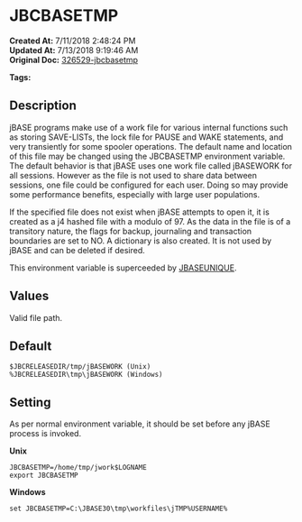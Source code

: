 # JBCBASETMP

**Created At:** 7/11/2018 2:48:24 PM  
**Updated At:** 7/13/2018 9:19:46 AM  
**Original Doc:** [326529-jbcbasetmp](https://docs.jbase.com/41717-environment-variables/326529-jbcbasetmp)  

**Tags:**
<badge text='environment variables' vertical='middle' />

## Description

jBASE programs make use of a work file for various internal functions such as storing SAVE-LISTs, the lock file for PAUSE and WAKE statements, and very transiently for some spooler operations. The default name and location of this file may be changed using the JBCBASETMP environment variable. The default behavior is that jBASE uses one work file called jBASEWORK for all sessions. However as the file is not used to share data between sessions, one file could be configured for each user. Doing so may provide some performance benefits, especially with large user populations.

If the specified file does not exist when jBASE attempts to open it, it is created as a j4 hashed file with a modulo of 97. As the data in the file is of a transitory nature, the flags for backup, journaling and transaction boundaries are set to NO. A dictionary is also created. It is not used by jBASE and can be deleted if desired.

This environment variable is superceeded by [JBASEUNIQUE](jbaseunique).

## 


## Values

Valid file path.



## Default

```
$JBCRELEASEDIR/tmp/jBASEWORK (Unix)
%JBCRELEASEDIR\tmp\jBASEWORK (Windows)
```



## Setting

As per normal environment variable, it should be set before any jBASE process is invoked.

**Unix**

```
JBCBASETMP=/home/tmp/jwork$LOGNAME
export JBCBASETMP
```



**Windows**

```
set JBCBASETMP=C:\JBASE30\tmp\workfiles\jTMP%USERNAME%
```
